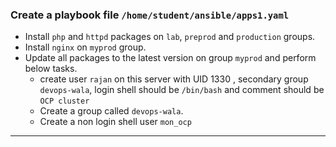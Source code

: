 ### Create a playbook file `/home/student/ansible/apps1.yaml`
- Install `php` and `httpd` packages on `lab`, `preprod` and `production` groups.
- Install `nginx` on `myprod` group.
- Update all packages to the latest version on group `myprod` and perform below tasks.
  - create user `rajan` on this server with UID 1330 , secondary group `devops-wala`, login shell should be `/bin/bash` and comment should be `OCP cluster`
  - Create a group called `devops-wala`.
  - Create a non login shell user `mon_ocp`
---
